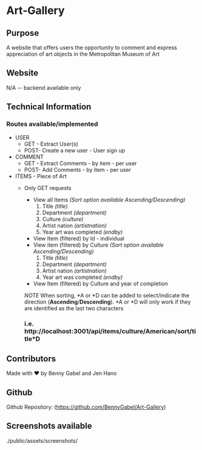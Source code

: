 # Art-Gallery


## Purpose
A website that offers users the opportunity to comment and express appreciation of art objects in the Metropolitan Museum of Art


## Website
N/A -- backend available only


## Technical Information
### Routes available/implemented
* USER
  - GET - Extract User(s)
  - POST- Create a new user - User sign up
* COMMENT
  - GET - Extract Comments - by item - per user
  - POST- Add Comments - by item - per user
* ITEMS - Piece of Art
  - Only GET requests
    - View all Items
      *(Sort option available   Ascending/Descending)*
      1. Title *(title)*
      2. Department *(department)*
      3. Culture *(culture)*
      4. Artist nation *(artistnation)*
      5. Year art was completed *(endby)*  
    - View Item (filtered) by Id - individual
    - View item (filtered) by Culture 
      *(Sort option available   Ascending/Descending)*
      1. Title *(title)*
      2. Department *(department)*
      3. Artist nation *(artistnation)*
      4. Year art was completed  *(endby)*  
    - View Item (filtered) by Culture and year of completion

    *NOTE* When sorting, *A or *D can be added to select/indicate the direction (**Ascending**/**Descending**). *A or *D will only work if they are identified as the last two characters
    ### i.e.  http://localhost:3001/api/items/culture/American/sort/title*D



## Contributors
Made with ❤️ by Benny Gabel and Jen Hano


## Github
Github Repository:  (https://github.com/BennyGabel/Art-Gallery)


## Screenshots available  
./public/assets/screenshots/